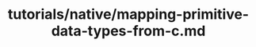 ---
title: tutorials/native/mapping-primitive-data-types-from-c.md
showAuthorInfo: false
redirect_path: https://kotlinlang.org/docs/mapping-primitive-data-types-from-c.html
---